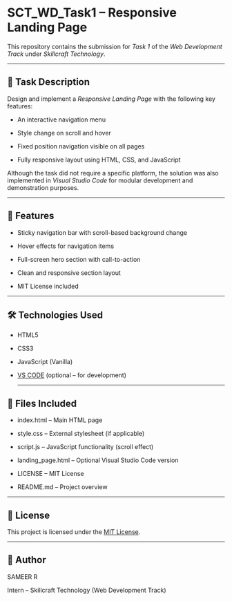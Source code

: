 # SCT_WD_Task1 – Responsive Landing Page

This repository contains the submission for *Task 1* of the *Web Development Track* under *Skillcraft Technology*.

---

## 📌 Task Description

Design and implement a *Responsive Landing Page* with the following key features:

- An interactive navigation menu
 
- Style change on scroll and hover
 
- Fixed position navigation visible on all pages
 
- Fully responsive layout using HTML, CSS, and JavaScript

Although the task did not require a specific platform, the solution was also implemented in *Visual Studio Code* for modular development and demonstration purposes.

---

## 🚀 Features

- Sticky navigation bar with scroll-based background change
 
- Hover effects for navigation items
 
- Full-screen hero section with call-to-action
 
- Clean and responsive section layout
 
- MIT License included

 ---

## 🛠 Technologies Used

- HTML5
 
- CSS3
   
- JavaScript (Vanilla)
   
- [VS CODE](https://code.visualstudio.com) (optional – for development)

  ---

## 📁 Files Included

- index.html – Main HTML page
   
- style.css – External stylesheet (if applicable)
  
- script.js – JavaScript functionality (scroll effect)
  
- landing_page.html – Optional Visual Studio Code version
 
- LICENSE – MIT License
 
- README.md – Project overview

---

## 🧾 License

This project is licensed under the [MIT License](LICENSE).

---

## 👤 Author

SAMEER R

Intern – Skillcraft Technology (Web Development Track)
